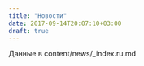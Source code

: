 ```yaml
---
title: "Новости"
date: 2017-09-14T20:07:10+03:00
draft: true
---
```


Данные в content/news/_index.ru.md
